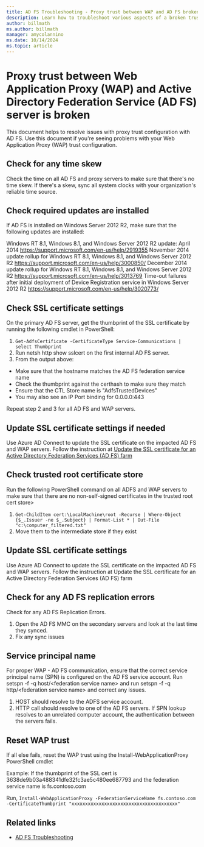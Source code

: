 ```yaml
---
title: AD FS Troubleshooting - Proxy trust between WAP and AD FS broken
description: Learn how to troubleshoot various aspects of a broken trust between WAP and AD FS.
author: billmath
ms.author: billmath
manager: amycolannino
ms.date: 10/14/2024
ms.topic: article
---
```





# Proxy trust between Web Application Proxy (WAP) and Active Directory Federation Service (AD FS) server is broken
This document helps to resolve issues with proxy trust configuration with AD FS. Use this document if you're seeing problems with your Web Application Proxy (WAP) trust configuration.

## Check for any time skew
Check the time on all AD FS and proxy servers to make sure that there's no time skew. If there's a skew, sync all system clocks with your organization's reliable time source.

## Check required updates are installed
If AD FS is installed on Windows Server 2012 R2, make sure that the following updates are installed:

Windows RT 8.1, Windows 8.1, and Windows Server 2012 R2 update: April 2014 https://support.microsoft.com/en-us/help/2919355
November 2014 update rollup for Windows RT 8.1, Windows 8.1, and Windows Server 2012 R2 https://support.microsoft.com/en-us/help/3000850/
December 2014 update rollup for Windows RT 8.1, Windows 8.1, and Windows Server 2012 R2 https://support.microsoft.com/en-us/help/3013769
Time-out failures after initial deployment of Device Registration service in Windows Server 2012 R2 https://support.microsoft.com/en-us/help/3020773/

## Check SSL certificate settings
On the primary AD FS server, get the thumbprint of the SSL certificate by running the following cmdlet in PowerShell:

 1. `Get-AdfsCertificate -CertificateType Service-Communications | select Thumbprint`
 2. Run netsh http show sslcert on the first internal AD FS server.
 3. From the output above:
   - Make sure that the hostname matches the AD FS federation service name
   - Check the thumbprint against the certhash to make sure they match
   - Ensure that the CTL Store name is "AdfsTrustedDevices"
  - You may also see an IP Port binding for 0.0.0.0:443

Repeat step 2 and 3 for all AD FS and WAP servers.

## Update SSL certificate settings if needed
Use Azure AD Connect to update the SSL certificate on the impacted AD FS and WAP servers. Follow the instruction at [Update the SSL certificate for an Active Directory Federation Services (AD FS) farm](/azure/active-directory/connect/active-directory-aadconnectfed-ssl-update)

## Check trusted root certificate store
Run the following PowerShell command on all ADFS and WAP servers to make sure that there are no non-self-signed certificates in the trusted root cert store>

 1. `Get-ChildItem cert:\LocalMachine\root -Recurse | Where-Object {$_.Issuer -ne $_.Subject} | Format-List * | Out-File "c:\computer_filtered.txt"`
 2. Move them to the intermediate store if they exist

## Update SSL certificate settings
Use Azure AD Connect to update the SSL certificate on the impacted AD FS and WAP servers. Follow the instruction at Update the SSL certificate for an Active Directory Federation Services (AD FS) farm

## Check for any AD FS replication errors
Check for any AD FS Replication Errors.

 1. Open the AD FS MMC on the secondary servers and look at the last time they synced.
 2. Fix any sync issues

## Service principal name
For proper WAP - AD FS communication, ensure that the correct service principal name (SPN) is configured on the AD FS service account. Run setspn -f -q host/&lt;federation service name&gt; and run setspn -f -q http/&lt;federation service name&gt; and correct any issues.

 1. HOST should resolve to the ADFS service account.
 2. HTTP call should resolve to one of the AD FS servers. If SPN lookup resolves to an unrelated computer account, the authentication between the servers fails.

## Reset WAP trust
If all else fails, reset the WAP trust using the Install-WebApplicationProxy PowerShell cmdlet

Example: If the thumbprint of the SSL cert is 3638de9b03a488341dfe32fc3ae5c480ee687793 and the federation service name is fs.contoso.com

Run, `Install-WebApplicationProxy -FederationServiceName fs.contoso.com -CertificateThumbprint "xxxxxxxxxxxxxxxxxxxxxxxxxxxxxxxxxxxxxxx"`



## Related links

- [AD FS Troubleshooting](ad-fs-tshoot-overview.md)